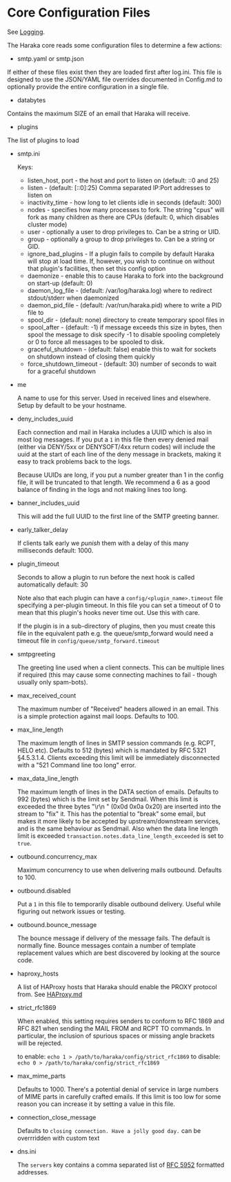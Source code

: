 Core Configuration Files
========================

See [Logging](Logging.md).

The Haraka core reads some configuration files to determine a few actions:

* smtp.yaml or smtp.json

If either of these files exist then they are loaded first after log.ini.
This file is designed to use the JSON/YAML file overrides documented in
Config.md to optionally provide the entire configuration in a single file.

* databytes

Contains the maximum SIZE of an email that Haraka will receive.

* plugins

The list of plugins to load

* smtp.ini

  Keys:

  * listen\_host, port - the host and port to listen on (default: ::0 and 25)
  * listen - (default: [::0]:25) Comma separated IP:Port addresses to listen on
  * inactivity\_time - how long to let clients idle in seconds (default: 300)
  * nodes - specifies how many processes to fork. The string "cpus" will fork as many
    children as there are CPUs (default: 0, which disables cluster mode)
  * user - optionally a user to drop privileges to. Can be a string or UID.
  * group - optionally a group to drop privileges to. Can be a string or GID.
  * ignore\_bad\_plugins - If a plugin fails to compile by default Haraka will stop at load time.
    If, however, you wish to continue on without that plugin's facilities, then
    set this config option
  * daemonize - enable this to cause Haraka to fork into the background on start-up (default: 0)
  * daemon\_log\_file - (default: /var/log/haraka.log) where to redirect stdout/stderr when daemonized
  * daemon\_pid\_file - (default: /var/run/haraka.pid) where to write a PID file to
  * spool\_dir - (default: none) directory to create temporary spool files in
  * spool\_after - (default: -1) if message exceeds this size in bytes, then spool the message to disk
    specify -1 to disable spooling completely or 0 to force all messages to be spooled to disk.
  * graceful\_shutdown - (default: false) enable this to wait for sockets on shutdown instead of closing them quickly
  * force_shutdown_timeout - (default: 30) number of seconds to wait for a graceful shutdown

* me

  A name to use for this server. Used in received lines and elsewhere. Setup
  by default to be your hostname.

* deny\_includes\_uuid

  Each connection and mail in Haraka includes a UUID which is also in most log
  messages. If you put a `1` in this file then every denied mail (either via
  DENY/5xx or DENYSOFT/4xx return codes) will include the uuid at the start
  of each line of the deny message in brackets, making it easy to track
  problems back to the logs.

  Because UUIDs are long, if you put a number greater than 1 in the config
  file, it will be truncated to that length. We recommend a 6 as a good
  balance of finding in the logs and not making lines too long.

* banner\_includes\_uuid

  This will add the full UUID to the first line of the SMTP greeting banner.

* early\_talker\_delay

  If clients talk early we *punish* them with a delay of this many milliseconds
  default: 1000.

* plugin\_timeout

  Seconds to allow a plugin to run before the next hook is called automatically
  default: 30

  Note also that each plugin can have a `config/<plugin_name>.timeout`
  file specifying a per-plugin timeout.  In this file you can set a timeout of 0 to mean that this plugin's hooks never time out.  Use this with care.

  If the plugin is in a sub-directory of plugins, then you must create this file
  in the equivalent path e.g. the queue/smtp_forward would need a timeout file in `config/queue/smtp_forward.timeout`

* smtpgreeting

  The greeting line used when a client connects. This can be multiple lines
  if required (this may cause some connecting machines to fail - though
  usually only spam-bots).

* max\_received\_count

  The maximum number of "Received" headers allowed in an email. This is a
  simple protection against mail loops. Defaults to 100.

* max\_line\_length

  The maximum length of lines in SMTP session commands (e.g. RCPT, HELO etc).
  Defaults to 512 (bytes) which is mandated by RFC 5321 §4.5.3.1.4. Clients
  exceeding this limit will be immediately disconnected with a "521 Command
  line too long" error.

* max\_data\_line\_length

  The maximum length of lines in the DATA section of emails. Defaults to 992
  (bytes) which is the limit set by Sendmail. When this limit is exceeded the
  three bytes "\r\n " (0x0d 0x0a 0x20) are inserted into the stream to "fix"
  it. This has the potential to "break" some email, but makes it more likely
  to be accepted by upstream/downstream services, and is the same behaviour
  as Sendmail. Also when the data line length limit is exceeded
  `transaction.notes.data_line_length_exceeded` is set to `true`.

* outbound.concurrency\_max

  Maximum concurrency to use when delivering mails outbound. Defaults to 100.

* outbound.disabled

  Put a `1` in this file to temporarily disable outbound delivery. Useful 
  while figuring out network issues or testing.

* outbound.bounce\_message

  The bounce message if delivery of the message fails. The default is normally fine. Bounce messages contain a number of template
  replacement values which are best discovered by looking at the source code.

* haproxy\_hosts

  A list of HAProxy hosts that Haraka should enable the PROXY protocol from.
  See [HAProxy.md](HAProxy.md)

* strict\_rfc1869

  When enabled, this setting requires senders to conform to RFC 1869 and
  RFC 821 when sending the MAIL FROM and RCPT TO commands. In particular,
  the inclusion of spurious spaces or missing angle brackets will be rejected.

  to enable:   `echo 1 > /path/to/haraka/config/strict_rfc1869`
  to disable:  `echo 0 > /path/to/haraka/config/strict_rfc1869`

* max_mime_parts

  Defaults to 1000. There's a potential denial of service in large numbers of
  MIME parts in carefully crafted emails. If this limit is too low for some
  reason you can increase it by setting a value in this file.

* connection\_close\_message
  
  Defaults to `closing connection. Have a jolly good day.` can be overrridden with custom text

* dns.ini

  The `servers` key contains a comma separated list of [RFC 5952](https://tools.ietf.org/html/rfc5952#section-6)
  formatted addresses.

